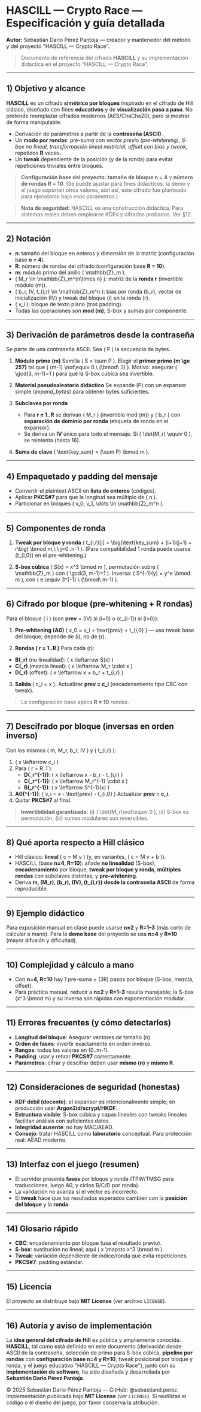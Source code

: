 # HASCILL — Crypto Race — Especificación y guía detallada

**Autor:** Sebastián Dario Pérez Pantoja — creador y mantenedor del método y del proyecto "HASCILL — Crypto Race".

> Documento de referencia del cifrado **HASCILL** y su implementación didáctica en el proyecto “HASCILL — Crypto Race”.

---

## 1) Objetivo y alcance

**HASCILL** es un cifrado **simétrico por bloques** inspirado en el cifrado de Hill clásico, diseñado con fines **educativos** y de **visualización paso a paso**. No pretende reemplazar cifrados modernos (AES/ChaCha20), pero sí mostrar de forma manipulable:

- Derivación de parámetros a partir de la **contraseña (ASCII)**.
- Un **modo por rondas**: *pre-suma con vector previo (pre-whitening)*, *S-box no lineal*, *transformación lineal matricial*, *offset con bias y tweak*, repetidos **R** veces.
- Un **tweak** dependiente de la posición (y de la ronda) para evitar repeticiones triviales entre bloques.

> **Configuración base del proyecto:** **tamaño de bloque n = 4** y **número de rondas R = 10**.
> (Se puede ajustar para fines didácticos; la demo y el juego soportan otros valores, aún así, este cifrado fue planteado para ejecutarse bajo esos parametros.)

> **Nota de seguridad:** HASCILL es una construcción didáctica. Para sistemas reales deben emplearse KDFs y cifrados probados. Ver §12.

---

## 2) Notación

- **n**: tamaño del bloque en enteros y dimensión de la matriz (configuración base **n = 4**).
- **R**: número de rondas del cifrado (configuración base **R = 10**).
- **m**: módulo primo del anillo \( \mathbb{Z}_m \).
- \( M_r \in \mathbb{Z}_m^{n\times n} \): matriz de la **ronda r** (invertible módulo \(m\)).
- \( b_r, IV, t_{i,r} \in \mathbb{Z}_m^n \): bias por ronda \(b_r\), vector de inicialización \(IV\) y tweak del bloque \(i\) en la ronda \(r\).
- \( v_i \): bloque de texto plano (tras padding).
- Todas las operaciones son **mod \(m\)**; S-box y sumas por componente.

---

## 3) Derivación de parámetros desde la contraseña

Se parte de una contraseña ASCII. Sea \( P \) la secuencia de bytes.

1. **Módulo primo \(m\)**
   Semilla \( S = \sum P \). Elegir el **primer primo \(m \ge 257\)** tal que \( (m-1) \not\equiv 0 \ (\bmod\ 3) \).
   Motivo: asegurar \( \gcd(3, m-1)=1 \) para que la S-box cúbica sea invertible.

2. **Material pseudoaleatorio didáctico**
   Se expande \(P\) con un expansor simple (*expand_bytes*) para obtener bytes suficientes.

3. **Subclaves por ronda**
   - Para **r = 1..R** se derivan \( M_r \) (invertible mod \(m\)) y \( b_r \) con **separación de dominio por ronda** (etiqueta de ronda en el expansor).
   - Se deriva un **IV** único para todo el mensaje. Si \( \det(M_r) \equiv 0 \), se reintenta (hasta 16).

4. **Suma de clave**
   \( \text{key\_sum} = (\sum P) \bmod m \).

---

## 4) Empaquetado y padding del mensaje

- Convertir el plaintext ASCII en **lista de enteros** (códigos).
- Aplicar **PKCS#7** para que la longitud sea múltiplo de \( n \).
- Particionar en bloques \( v_0, v_1, \dots \in \mathbb{Z}_m^n \).

---

## 5) Componentes de ronda

1. **Tweak por bloque y ronda**
   \( t_{i,r}[j] = \big(\text{key\_sum} + (i+1)(j+1) + r\big) \bmod m,\ \ j=0..n-1 \).
   (Para compatibilidad 1 ronda puede usarse \(t_{i,0}\) en el pre-whitening.)

2. **S-box cúbica**
   \( S(x) = x^3 \bmod m \), permutación sobre \( \mathbb{Z}_m \) con \( \gcd(3, m-1)=1 \).
   Inversa: \( S^{-1}(y) = y^e \bmod m \), con \( e \equiv 3^{-1} \ (\bmod\ m-1) \).

---

## 6) Cifrado por bloque (pre-whitening + **R** rondas)

Para el bloque \( i \) (con **prev** = \(IV\) si \(i=0\) o \(c_{i-1}\) si \(i>0\)):

1) **Pre-whitening (A0)**
\( x_0 = v_i + \text{prev} + t_{i,0} \)  — usa tweak base del bloque; depende de \(i\), no de \(r\).

2) **Rondas \( r = 1..R \)**
Para cada \(r\):
- **B\(_r\)** (no linealidad): \( x \leftarrow S(x) \)
- **C\(_r\)** (mezcla lineal): \( x \leftarrow M_r \cdot x \)
- **D\(_r\)** (offset): \( x \leftarrow x + b_r + t_{i,r} \)

3) **Salida**
\( c_i = x \). Actualizar **prev = c_i** (encadenamiento tipo CBC con tweak).

> La configuración base aplica **R = 10** rondas.

---

## 7) Descifrado por bloque (inversas en orden inverso)

Con los mismos \( m, M_r, b_r, IV \) y \( t_{i,r} \):

1) \( x \leftarrow c_i \)
2) Para \( r = R..1 \):
   - **D\(_r^{-1}\)**: \( x \leftarrow x - b_r - t_{i,r} \)
   - **C\(_r^{-1}\)**: \( x \leftarrow M_r^{-1} \cdot x \)
   - **B\(_r^{-1}\)**: \( x \leftarrow S^{-1}(x) \)
3) **A0\(^{-1}\)**: \( v_i = x - \text{prev} - t_{i,0} \)
   Actualizar **prev = c_i**.
4) Quitar **PKCS#7** al final.

> **Invertibilidad garantizada:** (i) \( \det(M_r)\not\equiv 0 \), (ii) S-box es permutación, (iii) sumas modulares son reversibles.

---

## 8) Qué aporta respecto a Hill clásico

- Hill clásico: **lineal** \( c = M v \) (y, en variantes, \( c = M v + b \)).
- HASCILL (base **n=4, R=10**): añade **no linealidad** (S-box), **encadenamiento** por bloque, **tweak por bloque y ronda**, **múltiples rondas** con subclaves distintas, y **pre-whitening**.
- Deriva **m, \(M_r\), \(b_r\), \(IV\), \(t_{i,r}\)** **desde la contraseña ASCII** de forma reproducible.

---

## 9) Ejemplo didáctico

Para exposición manual en clase puede usarse **n=2** y **R=1–3** (más corto de calcular a mano).
Para la **demo base** del proyecto se usa **n=4** y **R=10** (mayor difusión y dificultad).

---

## 10) Complejidad y cálculo a mano

- Con **n=4, R=10** hay 1 pre-suma + \(3R\) pasos por bloque (S-box, mezcla, offset).
- Para práctica manual, reducir a **n=2** y **R=1–3** resulta manejable; la S-box \(x^3 \bmod m\) y su inversa son rápidas con exponentiación modular.

---

## 11) Errores frecuentes (y cómo detectarlos)

- **Longitud del bloque**: Asegurar vectores de tamaño \(n\).
- **Orden de fases**: invertir exactamente en orden inverso.
- **Rangos**: todos los valores en \(0..m-1\).
- **Padding**: usar y retirar **PKCS#7** correctamente.
- **Parámetros**: cifrar y descifrar deben usar **mismo \(n\)** y **mismo R**.

---

## 12) Consideraciones de seguridad (honestas)

- **KDF débil (docente)**: el expansor es intencionalmente simple; en producción usar **Argon2id/scrypt/HKDF**.
- **Estructura visible**: S-box cúbica y capas lineales con tweaks lineales facilitan análisis con suficientes datos.
- **Integridad ausente**: no hay MAC/AEAD.
- **Consejo**: tratar HASCILL como **laboratorio** conceptual. Para protección real: AEAD moderno.

---

## 13) Interfaz con el juego (resumen)

- El servidor presenta **fases** por bloque y ronda (TPW/TMSG para traducciones, luego A0, y ciclos B/C/D por ronda).
- La validación no avanza si el vector es incorrecto.
- El **tweak** hace que los resultados esperados cambien con la **posición del bloque** y la **ronda**.

---

## 14) Glosario rápido

- **CBC**: encadenamiento por bloque (usa el resultado previo).
- **S-box**: sustitución no lineal; aquí \( x \mapsto x^3 \bmod m \).
- **Tweak**: variación dependiente de índice/ronda que evita repeticiones.
- **PKCS#7**: padding estándar.

---

## 15) Licencia

El proyecto se distribuye bajo **MIT License** (ver archivo `LICENSE`).

---

## 16) Autoría y aviso de implementación

La **idea general del cifrado de Hill** es pública y ampliamente conocida. **HASCILL**, tal como está definido en este documento (derivación desde ASCII de la contraseña, selección de primo para S-box cúbica, **pipeline por rondas** con **configuración base n=4 y R=10**, tweak posicional por bloque y ronda, y el juego educativo "HASCILL — Crypto Race"), junto con su **implementación de software**, ha sido diseñada y desarrollada por **Sebastián Dario Pérez Pantoja**.

© 2025 Sebastián Dario Pérez Pantoja — GitHub: @sebastiand.perez. Implementación publicada bajo **MIT License** (ver `LICENSE`). Si reutilizas el código o el diseño del juego, por favor conserva la atribución.
